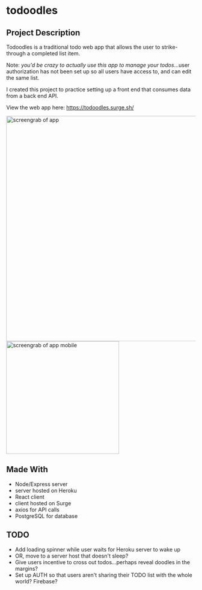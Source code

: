 # todoodles

## Project Description

Todoodles is a traditional todo web app that allows the user to strike-through a completed list item. 

Note: _you'd be crazy to actually use this app to manage your todos_...user authorization has not been set up so all users have access to, and can edit the same list.

I created this project to practice setting up a front end that consumes data from a back end API. 

View the web app here: https://todoodles.surge.sh/

<img src="https://i.imgur.com/nfcMyKs.png" width="600" alt="screengrab of app">
<img src="https://i.imgur.com/2evJ3pF.png" width="300" alt="screengrab of app mobile">


## Made With
- Node/Express server
- server hosted on Heroku
- React client
- client hosted on Surge
- axios for API calls
- PostgreSQL for database

## TODO
- Add loading spinner while user waits for Heroku server to wake up
- OR, move to a server host that doesn't sleep?
- Give users incentive to cross out todos...perhaps reveal doodles in the margins?
- Set up AUTH so that users aren't sharing their TODO list with the whole world? Firebase?

